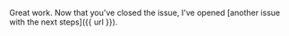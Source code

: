Great work. Now that you've closed the issue, I've opened [another issue with the next steps]({{ url }}).
